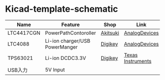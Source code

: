 # Kicad-template-schematic

| Name  | Feature | Shop | Link |
| ------------- | ------------- | ------------- | ------------- |
| LTC4417CGN  | PowerPathContoroller | [Akitsuki](https://akizukidenshi.com/catalog/g/g107306/) | [AnalogDevices](https://www.analog.com/jp/products/ltc4417.html) |
| LTC4088 | Li-ion charger/USB PowerManger | [Digikey](https://www.digikey.jp/ja/products/detail/analog-devices-inc/LTC4088EDE-TRPBF/1620768) | [AnalogDevices](https://www.analog.com/jp/products/ltc4088.html#part-details) |
| TPS63021 | Li-ion DCDC3.3V | [Digikey](https://www.digikey.jp/ja/products/detail/texas-instruments/TPS63021DSJR/2271632) | [Texas Instruments](https://www.ti.com/product/ja-jp/TPS63021) |
| USB入力 | 5V Input | | |
